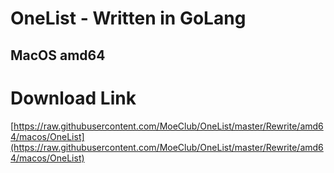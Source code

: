 # OneList - Written in GoLang
## MacOS amd64
# Download Link
[https://raw.githubusercontent.com/MoeClub/OneList/master/Rewrite/amd64/macos/OneList](https://raw.githubusercontent.com/MoeClub/OneList/master/Rewrite/amd64/macos/OneList)
